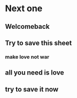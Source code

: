# Next one
## Welcomeback
## Try to save this sheet
### make love not war
## all you need is love
## try to save it now